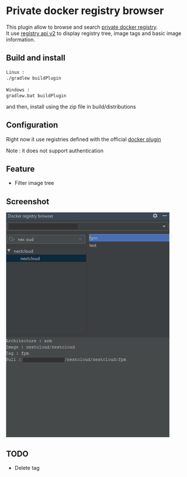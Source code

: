 # Private docker registry browser
This plugin allow to browse and search [private docker registry](https://docs.docker.com/registry/).  
It use [registry api v2](https://docs.docker.com/registry/spec/api/) to display registry tree, image tags and basic
image information.

## Build and install
```
Linux :
./gradlew buildPlugin

Windows :
gradlew.bat buildPlugin
```

and then, install using the zip file in build/distributions

## Configuration
Right now it use registries defined with the official
[docker plugin](https://plugins.jetbrains.com/plugin/7724-docker)

Note : it does not support authentication

## Feature
* Filter image tree

## Screenshot

![screenshot 1](screenshots/screenshot1.png)

## TODO
* Delete tag